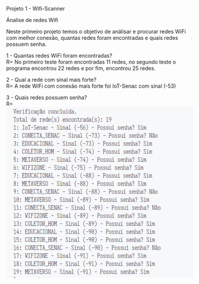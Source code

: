 Projeto 1 - Wifi-Scanner 

Ánalise de redes Wifi 

Neste primeiro projeto temos o objetivo de análisar e procurar redes WiFi com melhor conexão, quantas redes foram encontradas e quais redes possuem senha.

1 - Quantas redes WiFi foram encontradas?<br>
R= No primeiro teste foram encontradas 11 redes, no segundo teste o programa encontrou 22 redes e por fim, encontrou 25 redes. 

2 - Qual a rede com sinal mais forte?<br>
R= A rede WiFi com conexão mais forte foi IoT-Senac com sinal (-53)

3 - Quais redes possuem senha?<br>
R= ![Redes](./imgs/redes.png)
